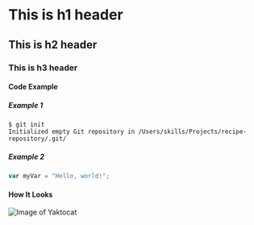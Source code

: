 # This is h1 header
## This is h2 header
### This is h3 header
#### Code Example
##### Example 1
```
$ git init
Initialized empty Git repository in /Users/skills/Projects/recipe-repository/.git/
```
##### Example 2
``` javascript
var myVar = "Hello, world!";
```

#### How It Looks
![Image of Yaktocat](https://octodex.github.com/images/yaktocat.png)
